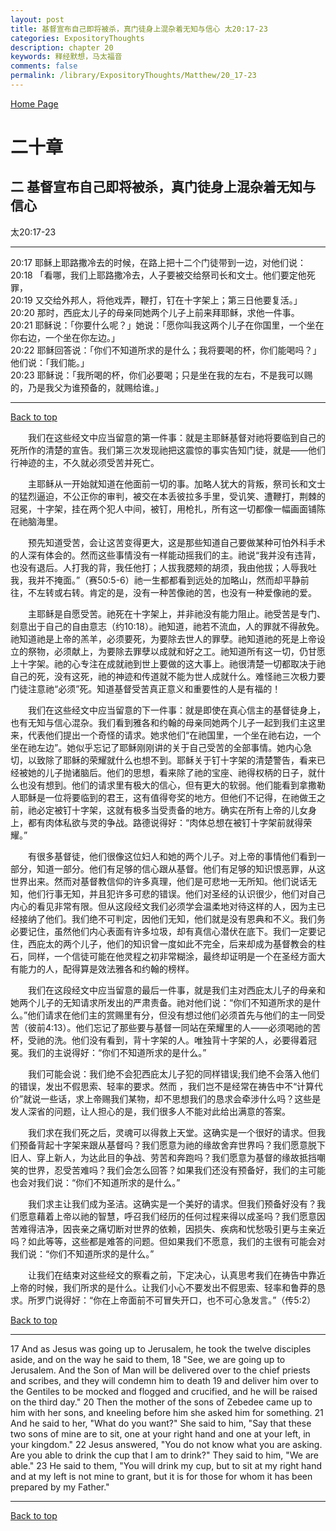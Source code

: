 ```yaml
---
layout: post
title: 基督宣布自己即将被杀，真门徒身上混杂着无知与信心 太20:17-23
categories: ExpositoryThoughts
description: chapter 20
keywords: 释经默想，马太福音
comments: false
permalink: /library/ExpositoryThoughts/Matthew/20_17-23
---
```

[ Home Page ]({{site.baseurl}}/index) <br>

<a name="0"></a>
# 二十章 

## 二 基督宣布自己即将被杀，真门徒身上混杂着无知与信心

太20:17-23

***

20:17 耶稣上耶路撒冷去的时候，在路上把十二个门徒带到一边，对他们说：<br>
20:18 「看哪，我们上耶路撒冷去，人子要被交给祭司长和文士。他们要定他死罪，<br>
20:19 又交给外邦人，将他戏弄，鞭打，钉在十字架上；第三日他要复活。」<br>
20:20 那时，西庇太儿子的母亲同她两个儿子上前来拜耶稣，求他一件事。<br>
20:21 耶稣说：「你要什么呢？」她说：「愿你叫我这两个儿子在你国里，一个坐在你右边，一个坐在你左边。」<br>
20:22 耶稣回答说：「你们不知道所求的是什么；我将要喝的杯，你们能喝吗？」他们说：「我们能。」<br>
20:23 耶稣说：「我所喝的杯，你们必要喝；只是坐在我的左右，不是我可以赐的，乃是我父为谁预备的，就赐给谁。」<br>

***

[Back to top](#0)

&emsp;&emsp;我们在这些经文中应当留意的第一件事：就是主耶稣基督对祂将要临到自己的死所作的清楚的宣告。我们第三次发现祂把这震惊的事实告知门徒，就是——他们行神迹的主，不久就必须受苦并死亡。

&emsp;&emsp;主耶稣从一开始就知道在他面前一切的事。加略人犹大的背叛，祭司长和文士的猛烈逼迫，不公正你的审判，被交在本丢彼拉多手里，受讥笑、遭鞭打，荆棘的冠冕，十字架，挂在两个犯人中间，被钉，用枪扎，所有这一切都像一幅画面铺陈在祂脑海里。

&emsp;&emsp;预先知道受苦，会让这苦变得更大，这是那些知道自己要做某种可怕外科手术的人深有体会的。然而这些事情没有一样能动摇我们的主。祂说“我并没有违背，也没有退后。人打我的背，我任他打；人拔我腮颊的胡须，我由他拔；人辱我吐我，我并不掩面。”（赛50:5-6）祂一生都都看到远处的加略山，然而却平静前往，不左转或右转。肯定的是，没有一种苦像祂的苦，也没有一种爱像祂的爱。

&emsp;&emsp;主耶稣是自愿受苦。祂死在十字架上，并非祂没有能力阻止。祂受苦是专门、刻意出于自己的自由意志（约10:18）。祂知道，祂若不流血，人的罪就不得赦免。祂知道祂是上帝的羔羊，必须要死，为要除去世人的罪孽。祂知道祂的死是上帝设立的祭物，必须献上，为要除去罪孽以成就和好之工。祂知道所有这一切，仍甘愿上十字架。祂的心专注在成就祂到世上要做的这大事上。祂很清楚一切都取决于祂自己的死，没有这死，祂的神迹和传道就不能为世人成就什么。难怪祂三次极力要门徒注意祂“必须”死。知道基督受苦真正意义和重要性的人是有福的！

&emsp;&emsp;我们在这些经文中应当留意的下一件事：就是即使在真心信主的基督徒身上，也有无知与信心混杂。我们看到雅各和约翰的母亲同她两个儿子一起到我们主这里来，代表他们提出一个奇怪的请求。她求他们“在祂国里，一个坐在祂右边，一个坐在祂左边”。她似乎忘记了耶稣刚刚讲的关于自己受苦的全部事情。她内心急切，以致除了耶稣的荣耀就什么也想不到。耶稣关于钉十字架的清楚警告，看来已经被她的儿子抛诸脑后。他们的思想，看来除了祂的宝座、祂得权柄的日子，就什么也没有想到。他们的请求里有极大的信心，但有更大的软弱。他们能看到拿撒勒人耶稣是一位将要临到的君王，这有值得夸奖的地方。但他们不记得，在祂做王之前，祂必定被钉十字架，这就有极多当受责备的地方。确实在所有上帝的儿女身上，都有肉体私欲与灵的争战。路德说得好：“肉体总想在被钉十字架前就得荣耀。”

&emsp;&emsp;有很多基督徒，他们很像这位妇人和她的两个儿子。对上帝的事情他们看到一部分，知道一部分。他们有足够的信心跟从基督。他们有足够的知识恨恶罪，从这世界出来。然而对基督教信仰的许多真理，他们是可悲地一无所知。他们说话无知，他们行事无知，并且犯许多可悲的错误。他们对圣经的认识很少，他们对自己内心的看见非常有限。但从这段经文我们必须学会温柔地对待这样的人，因为主已经接纳了他们。我们绝不可判定，因他们无知，他们就是没有恩典和不义。我们务必要记住，虽然他们内心表面有许多垃圾，却有真信心潜伏在底下。我们一定要记住，西庇太的两个儿子，他们的知识曾一度如此不完全，后来却成为基督教会的柱石，同样，一个信徒可能在他灵程之初非常糊涂，最终却证明是一个在圣经方面大有能力的人，配得算是效法雅各和约翰的榜样。 

&emsp;&emsp;我们在这段经文中应当留意的最后一件事，就是我们主对西庇太儿子的母亲和她两个儿子的无知请求所发出的严肃责备。祂对他们说：“你们不知道所求的是什么。”他们请求在他们主的赏赐里有分，但没有想过他们必须首先与他们的主一同受苦（彼前4:13）。他们忘记了那些要与基督一同站在荣耀里的人——必须喝祂的苦杯，受祂的洗。他们没有看到，背十字架的人。唯独背十字架的人，必要得着冠冕。我们的主说得好：“你们不知道所求的是什么。”

&emsp;&emsp;我们可能会说：我们绝不会犯西庇太儿子犯的同样错误;我们绝不会落入他们的错误，发出不假思索、轻率的要求。然而 ，我们岂不是经常在祷告中不“计算代价”就说一些话，求上帝赐我们某物，却不思想我们的恳求会牵涉什么吗？这些是发人深省的问题，让人担心的是，我们很多人不能对此给出满意的答案。

&emsp;&emsp;我们求在我们死之后，灵魂可以得救上天堂。这确实是一个很好的请求。但我们预备背起十字架来跟从基督吗？我们愿意为祂的缘故舍弃世界吗？我们愿意脱下旧人、穿上新人，为达此目的争战、劳苦和奔跑吗？我们愿意为基督的缘故抵挡嘲笑的世界，忍受苦难吗？我们会怎么回答？如果我们还没有预备好，我们的主可能也会对我们说：“你们不知道所求的是什么。”

&emsp;&emsp;我们求主让我们成为圣洁。这确实是一个美好的请求。但我们预备好没有？我们愿意藉着上帝以祂的智慧，呼召我们经历的任何过程来得以成圣吗？我们愿意因苦难得洁净，因丧亲之痛切断对世界的依赖，因损失、疾病和忧愁吸引更与主亲近吗？如此等等，这些都是难答的问题。但如果我们不愿意，我们的主很有可能会对我们说：“你们不知道所求的是什么。”

&emsp;&emsp;让我们在结束对这些经文的察看之前，下定决心，认真思考我们在祷告中靠近上帝的时候，我们所求的是什么。让我们小心不要发出不假思索、轻率和鲁莽的恳求。所罗门说得好：“你在上帝面前不可冒失开口，也不可心急发言。”（传5:2）

[Back to top](#0)

***

17 And as Jesus was going up to Jerusalem, he took the twelve disciples aside, and on the way he said to them, 18 "See, we are going up to Jerusalem. And the Son of Man will be delivered over to the chief priests and scribes, and they will condemn him to death 19 and deliver him over to the Gentiles to be mocked and flogged and crucified, and he will be raised on the third day." 20 Then the mother of the sons of Zebedee came up to him with her sons, and kneeling before him she asked him for something. 21 And he said to her, "What do you want?" She said to him, "Say that these two sons of mine are to sit, one at your right hand and one at your left, in your kingdom." 22 Jesus answered, "You do not know what you are asking. Are you able to drink the cup that I am to drink?" They said to him, "We are able." 23 He said to them, "You will drink my cup, but to sit at my right hand and at my left is not mine to grant, but it is for those for whom it has been prepared by my Father."

***

[Back to top](#0)
